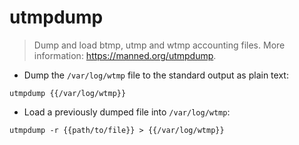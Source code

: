 # utmpdump

> Dump and load btmp, utmp and wtmp accounting files.
> More information: <https://manned.org/utmpdump>.

- Dump the `/var/log/wtmp` file to the standard output as plain text:

`utmpdump {{/var/log/wtmp}}`

- Load a previously dumped file into `/var/log/wtmp`:

`utmpdump -r {{path/to/file}} > {{/var/log/wtmp}}`
